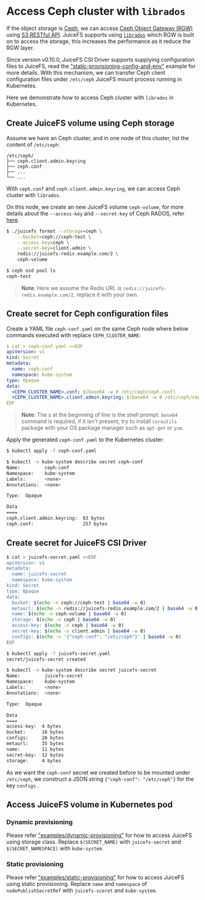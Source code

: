 # Access Ceph cluster with `librados`

If the object storage is [Ceph](https://ceph.io/), we can access [Ceph Object Gateway (RGW)](https://docs.ceph.com/en/latest/radosgw/) using [S3 RESTful API](https://docs.ceph.com/en/latest/radosgw/s3/). JuiceFS supports using [`librados`](https://docs.ceph.com/en/latest/rados/api/librados/) which RGW is built on to access the storage, this increases the performance as it reduce the RGW layer.

Since version v0.10.0, JuiceFS CSI Driver supports supplying configuration files to JuiceFS, read the ["static-provisioning-config-and-env"](../examples/static-provisioning-config-and-env/) example for more details. With this mechanism, we can transfer Ceph client configuration files under `/etc/ceph` JuiceFS mount process running in Kubernetes.

Here we demonstrate how to access Ceph cluster with `librados` in Kubernetes.

## Create JuiceFS volume using Ceph storage

Assume we have an Ceph cluster, and in one node of this cluster, list the content of `/etc/ceph`:

```
/etc/ceph/
├── ceph.client.admin.keyring
├── ceph.conf
├── ...
└── ...
```

With `ceph.conf` and `ceph.client.admin.keyring`, we can access Ceph cluster with `librados`.

On this node, we create an new JuiceFS volume `ceph-volume`, for more details about the `--access-key` and `--secret-key` of Ceph RADOS, refer [here](https://github.com/juicedata/juicefs/blob/main/docs/en/how_to_setup_object_storage.md#ceph-rados).

```sh
$ ./juicefs format --storage=ceph \
    --bucket=ceph://ceph-test \
    --access-key=ceph \
    --secret-key=client.admin \
    redis://juicefs-redis.example.com/2 \
    ceph-volume

$ ceph osd pool ls
ceph-test
```

> **Note**: Here we assume the Redis URL is `redis://juicefs-redis.example.com/2`, replace it with your own.

## Create secret for Ceph configuration files

Create a YAML file `ceph-conf.yaml` on the same Ceph node where below commands executed with replace `CEPH_CLUSTER_NAME`:

```yaml
$ cat > ceph-conf.yaml <<EOF
apiVersion: v1
kind: Secret
metadata:
  name: ceph-conf
  namespace: kube-system
type: Opaque
data:
  <CEPH_CLUSTER_NAME>.conf: $(base64 -w 0 /etc/ceph/ceph.conf)
  <CEPH_CLUSTER_NAME>.client.admin.keyring: $(base64 -w 0 /etc/ceph/ceph.client.admin.keyring)
EOF
```

> **Note**: The `$` at the beginning of line is the shell prompt. `base64` command is required, if it isn't present, try to install `coreutils` package with your OS package manager such as `apt-get` or `yum`.

Apply the generated `ceph-conf.yaml` to the Kubernetes cluster:

```bash
$ kubectl apply -f ceph-conf.yaml

$ kubectl -n kube-system describe secret ceph-conf
Name:         ceph-conf
Namespace:    kube-system
Labels:       <none>
Annotations:  <none>

Type:  Opaque

Data
====
ceph.client.admin.keyring:  63 bytes
ceph.conf:                  257 bytes
```

## Create secret for JuiceFS CSI Driver

```sh
$ cat > juicefs-secret.yaml <<EOF
apiVersion: v1
metadata:
  name: juicefs-secret
  namespace: kube-system
kind: Secret
type: Opaque
data:
  bucket: $(echo -n ceph://ceph-test | base64 -w 0)
  metaurl: $(echo -n redis://juicefs-redis.example.com/2 | base64 -w 0)
  name: $(echo -n ceph-volume | base64 -w 0)
  storage: $(echo -n ceph | base64 -w 0)
  access-key: $(echo -n ceph | base64 -w 0)
  secret-key: $(echo -n client.admin | base64 -w 0)
  configs: $(echo -n '{"ceph-conf": "/etc/ceph"}' | base64 -w 0)
EOF

$ kubectl apply -f juicefs-secret.yaml
secret/juicefs-secret created

$ kubectl -n kube-system describe secret juicefs-secret
Name:         juicefs-secret
Namespace:    kube-system
Labels:       <none>
Annotations:  <none>

Type:  Opaque

Data
====
access-key:  4 bytes
bucket:      16 bytes
configs:     26 bytes
metaurl:     35 bytes
name:        11 bytes
secret-key:  12 bytes
storage:     4 bytes
```

As we want the `ceph-conf` secret we created before to be mounted under `/etc/ceph`, we construct a JSON string `{"ceph-conf": "/etc/ceph"}` for the key `configs` .

## Access JuiceFS volume in Kubernetes pod

### Dynamic provisioning

Please refer ["examples/dynamic-provisioning"](../examples/dynamic-provisioning/resources.yaml) for how to access JuiceFS using storage class. Replace `$(SECRET_NAME)` with `juicefs-secret` and `$(SECRET_NAMESPACE)` with `kube-system`.

### Static provisioning

Please refer ["examples/static-provisioning"](../examples/static-provisioning/resources.yaml) for how to access JuiceFS using static provisioning. Replace `name` and `namespace` of `nodePublishSecretRef` with `juicefs-sceret` and `kube-system`.
